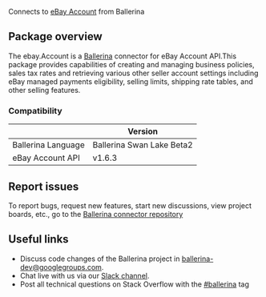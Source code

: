 Connects to [eBay Account](https://developer.ebay.com/api-docs/sell/account/overview.html) from Ballerina
## Package overview
The ebay.Account is a [Ballerina](https://ballerina.io/) connector for eBay Account API.This package provides capabilities of 
creating and managing business policies, sales tax rates and retrieving various other seller account settings including eBay managed payments eligibility, selling limits, shipping rate tables, and other selling features.

### Compatibility
|                      | Version                   |
|----------------------|---------------------------|
| Ballerina Language   | Ballerina Swan Lake Beta2 |
| eBay Account API     | v1.6.3                    |

## Report issues
To report bugs, request new features, start new discussions, view project boards, etc., go to the [Ballerina connector repository](https://github.com/ballerina-platform/ballerinax-openapi-connectors)
## Useful links
- Discuss code changes of the Ballerina project in [ballerina-dev@googlegroups.com](mailto:ballerina-dev@googlegroups.com).
- Chat live with us via our [Slack channel](https://ballerina.io/community/slack/).
- Post all technical questions on Stack Overflow with the [#ballerina](https://stackoverflow.com/questions/tagged/ballerina) tag